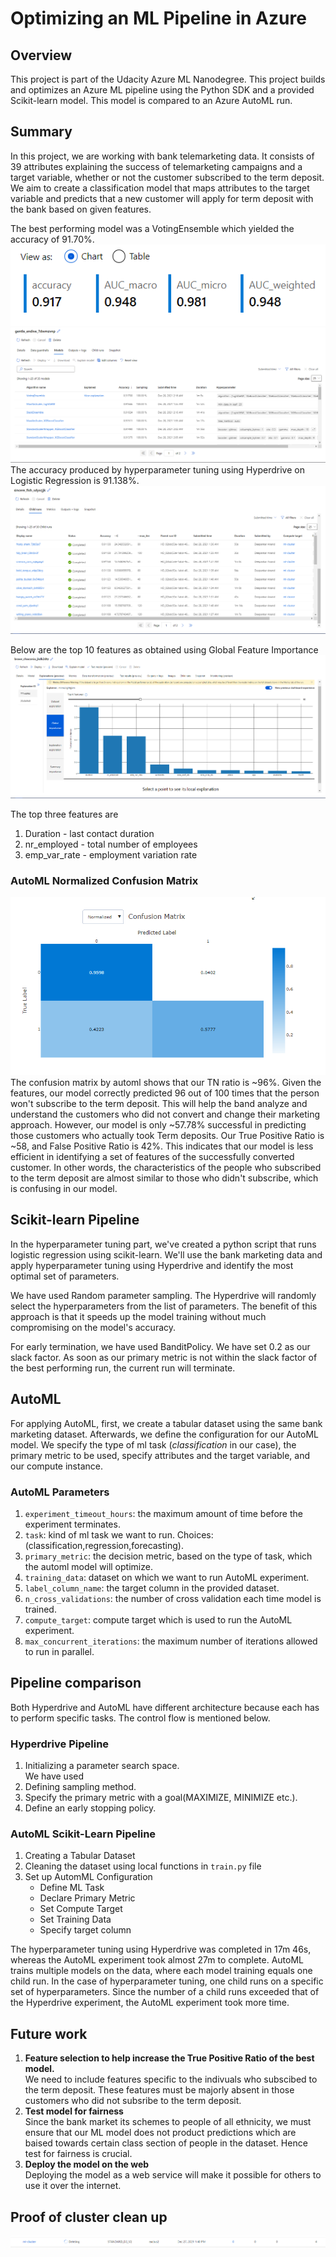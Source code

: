 # Optimizing an ML Pipeline in Azure

## Overview

This project is part of the Udacity Azure ML Nanodegree.
This project builds and optimizes an Azure ML pipeline using the Python SDK and a provided Scikit-learn model.
This model is compared to an Azure AutoML run.

## Summary
In this project, we are working with bank telemarketing data. It consists of 39 attributes explaining the success of telemarketing campaigns and a target variable, whether or not the customer subscribed to the term deposit. 
We aim to create a classification model that maps attributes to the target variable and predicts that a new customer will apply for term deposit with the bank based on given features.

The best performing model was a VotingEnsemble which yielded the accuracy of 91.70%.  
![AutoML Metrics](https://github.com/deepankarAnand98/Udacity_MLEngineer_with_Microsoft_Azure_NDP/blob/main/Optimizing_ML_Pipeline/images/automl_metrics.PNG)
![AutoML Accuracy](https://github.com/deepankarAnand98/Udacity_MLEngineer_with_Microsoft_Azure_NDP/blob/main/Optimizing_ML_Pipeline/images/automl_accuracy.PNG)
The accuracy produced by hyperparameter tuning using Hyperdrive on Logistic Regression is 91.138%.
![Hyperdrive Accuracy](https://github.com/deepankarAnand98/Udacity_MLEngineer_with_Microsoft_Azure_NDP/blob/main/Optimizing_ML_Pipeline/images/hyperdrive_accuracy.PNG)

Below are the top 10 features as obtained using Global Feature Importance
![Feature Importance](https://github.com/deepankarAnand98/Udacity_MLEngineer_with_Microsoft_Azure_NDP/blob/main/Optimizing_ML_Pipeline/images/feature_importance.PNG)

The top three features are 
1. Duration - last contact duration
2. nr_employed - total number of employees
3. emp_var_rate - employment variation rate 

### AutoML Normalized Confusion Matrix
![Normalized Confusion Matrix](./images/confusion_matrix_automl.PNG)
The confusion matrix by automl shows that our TN ratio is ~96%. Given the features, our model correctly predicted 96 out of 100 times that the person won't subscribe to the term deposit. This will help the band analyze and understand the customers who did not convert and change their marketing approach. 
However, our model is only ~57.78% successful in predicting those customers who actually took Term deposits. Our True Positive Ratio is ~58, and False Positive Ratio is 42%. This indicates that our model is less efficient in identifying a set of features of the successfully converted customer. In other words, the characteristics of the people who subscribed to the term deposit are almost similar to those who didn't subscribe, which is confusing in our model.

## Scikit-learn Pipeline
In the hyperparameter tuning part, we've created a python script that runs logistic regression using scikit-learn. We'll use the bank marketing data and apply hyperparameter tuning using Hyperdrive and identify the most optimal set of parameters. 

We have used Random parameter sampling. The Hyperdrive will randomly select the hyperparameters from the list of parameters. The benefit of this approach is that it speeds up the model training without much compromising on the model's accuracy.

For early termination, we have used BanditPolicy. We have set 0.2 as our slack factor. As soon as our primary metric is not within the slack factor of the best performing run, the current run will terminate.

## AutoML
For applying AutoML, first, we create a tabular dataset using the same bank marketing dataset. Afterwards, we define the configuration for our AutoML model. We specify the type of ml task (*classification* in our case), the primary metric to be used, specify attributes and the target variable, and our compute instance.

### AutoML Parameters 
1. `experiment_timeout_hours`: the maximum amount of time before the experiment terminates.
2. `task`: kind of ml task we want to run. Choices: (classification,regression,forecasting).
3.  `primary_metric`: the decision metric, based on the type of task, which the automl model will optimize.
4.   `training_data`: dataset on which we want to run AutoML experiment.
5.   `label_column_name`: the target column in the provided dataset.
6.   `n_cross_validations`: the number of cross validation each time model is trained.
7.   `compute_target`: compute target which is used to run the AutoML experiment.
8.   `max_concurrent_iterations`: the maximum number of iterations allowed to run in parallel.

## Pipeline comparison
Both Hyperdrive and AutoML have different architecture because each has to perform specific tasks. The control flow is mentioned below.

### Hyperdrive Pipeline
1. Initializing a parameter search space.  
We have used 
2. Defining sampling method.  
3. Specify the primary metric with a goal(MAXIMIZE, MINIMIZE etc.).  
4. Define an early stopping policy.  

### AutoML Scikit-Learn Pipeline
1. Creating a Tabular Dataset
2. Cleaning the dataset using local functions in `train.py` file
3. Set up AutomML Configuration
   * Define ML Task
   * Declare Primary Metric
   * Set Compute Target
   * Set Training Data
   * Specify target column

The hyperparameter tuning using Hyperdrive was completed in 17m 46s, whereas the AutoML experiment took almost 27m to complete. AutoML trains multiple models on the data, where each model training equals one child run. In the case of hyperparameter tuning, one child runs on a specific set of hyperparameters. Since the number of a child runs exceeded that of the Hyperdrive experiment, the AutoML experiment took more time.

## Future work
1. **Feature selection to help increase the True Positive Ratio of the best model.**   
   We need to include features specific to the indivuals who subscibed to the term deposit. These features must be majorly absent in those customers who did not subsribe to the term deposit.
2. **Test model for fairness**  
   Since the bank market its schemes to people of all ethnicity, we must ensure that our ML model does not product predictions which are baised towards certain class section of people in the dataset. Hence test for fairness is crucial.
3. **Deploy the model on the web**  
   Deploying the model as a web service will make it possible for others to use it over the internet.

## Proof of cluster clean up
![cluster_delete](https://github.com/deepankarAnand98/Udacity_MLEngineer_with_Microsoft_Azure_NDP/blob/main/Optimizing_ML_Pipeline/images/delete_compute_cluster.PNG)
